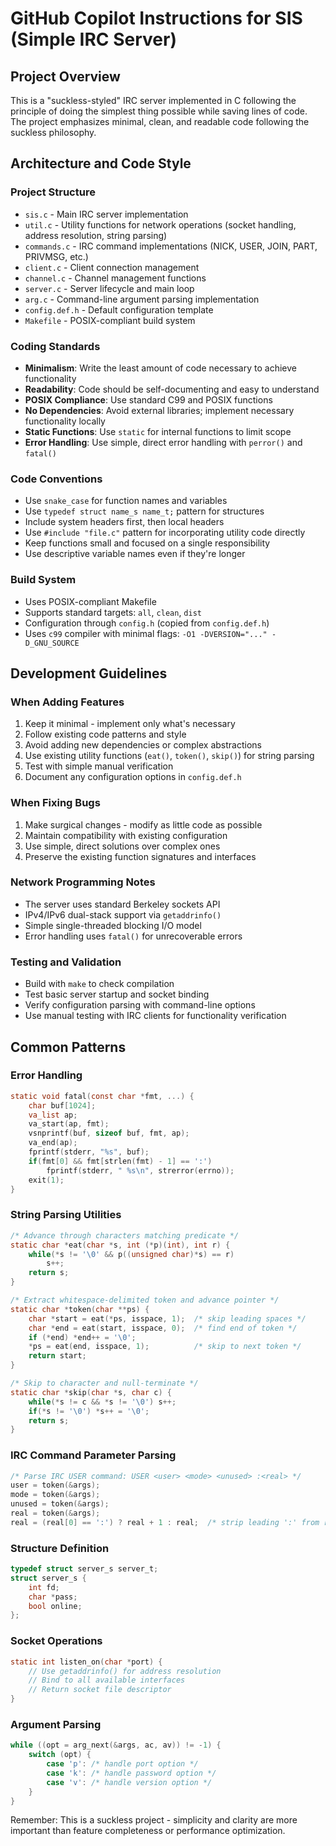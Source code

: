 # GitHub Copilot Instructions for SIS (Simple IRC Server)

## Project Overview

This is a "suckless-styled" IRC server implemented in C following the principle of doing the simplest thing possible while saving lines of code. The project emphasizes minimal, clean, and readable code following the suckless philosophy.

## Architecture and Code Style

### Project Structure
- `sis.c` - Main IRC server implementation
- `util.c` - Utility functions for network operations (socket handling, address resolution, string parsing)
- `commands.c` - IRC command implementations (NICK, USER, JOIN, PART, PRIVMSG, etc.)
- `client.c` - Client connection management
- `channel.c` - Channel management functions
- `server.c` - Server lifecycle and main loop
- `arg.c` - Command-line argument parsing implementation
- `config.def.h` - Default configuration template
- `Makefile` - POSIX-compliant build system

### Coding Standards
- **Minimalism**: Write the least amount of code necessary to achieve functionality
- **Readability**: Code should be self-documenting and easy to understand
- **POSIX Compliance**: Use standard C99 and POSIX functions
- **No Dependencies**: Avoid external libraries; implement necessary functionality locally
- **Static Functions**: Use `static` for internal functions to limit scope
- **Error Handling**: Use simple, direct error handling with `perror()` and `fatal()`

### Code Conventions
- Use `snake_case` for function names and variables
- Use `typedef struct name_s name_t;` pattern for structures
- Include system headers first, then local headers
- Use `#include "file.c"` pattern for incorporating utility code directly
- Keep functions small and focused on a single responsibility
- Use descriptive variable names even if they're longer

### Build System
- Uses POSIX-compliant Makefile
- Supports standard targets: `all`, `clean`, `dist`
- Configuration through `config.h` (copied from `config.def.h`)
- Uses `c99` compiler with minimal flags: `-O1 -DVERSION="..." -D_GNU_SOURCE`

## Development Guidelines

### When Adding Features
1. Keep it minimal - implement only what's necessary
2. Follow existing code patterns and style
3. Avoid adding new dependencies or complex abstractions
4. Use existing utility functions (`eat()`, `token()`, `skip()`) for string parsing
5. Test with simple manual verification
6. Document any configuration options in `config.def.h`

### When Fixing Bugs
1. Make surgical changes - modify as little code as possible
2. Maintain compatibility with existing configuration
3. Use simple, direct solutions over complex ones
4. Preserve the existing function signatures and interfaces

### Network Programming Notes
- The server uses standard Berkeley sockets API
- IPv4/IPv6 dual-stack support via `getaddrinfo()`
- Simple single-threaded blocking I/O model
- Error handling uses `fatal()` for unrecoverable errors

### Testing and Validation
- Build with `make` to check compilation
- Test basic server startup and socket binding
- Verify configuration parsing with command-line options
- Use manual testing with IRC clients for functionality verification

## Common Patterns

### Error Handling
```c
static void fatal(const char *fmt, ...) {
    char buf[1024];
    va_list ap;
    va_start(ap, fmt);
    vsnprintf(buf, sizeof buf, fmt, ap);
    va_end(ap);
    fprintf(stderr, "%s", buf);
    if(fmt[0] && fmt[strlen(fmt) - 1] == ':')
        fprintf(stderr, " %s\n", strerror(errno));
    exit(1);
}
```

### String Parsing Utilities
```c
/* Advance through characters matching predicate */
static char *eat(char *s, int (*p)(int), int r) {
    while(*s != '\0' && p((unsigned char)*s) == r)
        s++;
    return s;
}

/* Extract whitespace-delimited token and advance pointer */
static char *token(char **ps) {
    char *start = eat(*ps, isspace, 1);  /* skip leading spaces */
    char *end = eat(start, isspace, 0);  /* find end of token */
    if (*end) *end++ = '\0';
    *ps = eat(end, isspace, 1);          /* skip to next token */
    return start;
}

/* Skip to character and null-terminate */
static char *skip(char *s, char c) {
    while(*s != c && *s != '\0') s++;
    if(*s != '\0') *s++ = '\0';
    return s;
}
```

### IRC Command Parameter Parsing
```c
/* Parse IRC USER command: USER <user> <mode> <unused> :<real> */
user = token(&args);
mode = token(&args);
unused = token(&args);
real = token(&args);
real = (real[0] == ':') ? real + 1 : real;  /* strip leading ':' from real name */
```

### Structure Definition
```c
typedef struct server_s server_t;
struct server_s {
    int fd;
    char *pass;
    bool online;
};
```

### Socket Operations
```c
static int listen_on(char *port) {
    // Use getaddrinfo() for address resolution
    // Bind to all available interfaces
    // Return socket file descriptor
}
```

### Argument Parsing
```c
while ((opt = arg_next(&args, ac, av)) != -1) {
    switch (opt) {
        case 'p': /* handle port option */
        case 'k': /* handle password option */
        case 'v': /* handle version option */
    }
}
```

Remember: This is a suckless project - simplicity and clarity are more important than feature completeness or performance optimization.
